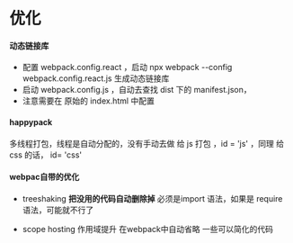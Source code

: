 # 优化

####  动态链接库
- 配置 webpack.config.react  ，启动 npx webpack --config webpack.config.react.js 生成动态链接库
- 启动 webpack.config.js  ，自动去查找 dist 下的 manifest.json，
- 注意需要在 原始的 index.html 中配置 <script src="_dll_react.js"></script>

#### happypack
多线程打包，线程是自动分配的，没有手动去做
给 js 打包 ，id = 'js' ，同理 给css 的话， id= 'css'

#### webpac自带的优化

- treeshaking  **把没用的代码自动删除掉**
   必须是import  语法，如果是 require 语法，可能就不行了 

- scope hosting 作用域提升
  在webpack中自动省略 一些可以简化的代码


